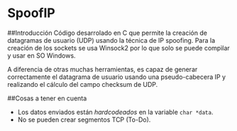 # SpoofIP
##Introducción
Código desarrolado en C que permite la creación de datagramas de usuario (UDP) usando la técnica de IP spoofing. 
Para la creación de los sockets se usa Winsock2 por lo que solo se puede compìlar y usar en SO Windows. 

A diferencia de otras muchas herramientas, es capaz de generar correctamente el datagrama de usuario usando una pseudo-cabecera IP y realizando el cálculo del campo checksum de UDP.


##Cosas a tener en cuenta
- Los datos enviados están *hardcodeados* en la variable ```char *data```.
- No se pueden crear segmentos TCP (To-Do).
